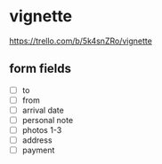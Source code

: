 # vignette

https://trello.com/b/5k4snZRo/vignette

## form fields

- [ ] to
- [ ] from
- [ ] arrival date
- [ ] personal note
- [ ] photos 1-3
- [ ] address
- [ ] payment
